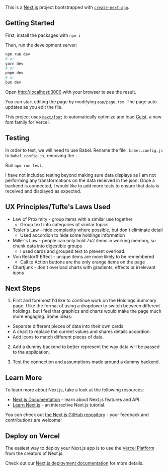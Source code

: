 This is a [Next.js](https://nextjs.org) project bootstrapped with [`create-next-app`](https://nextjs.org/docs/app/api-reference/cli/create-next-app).

## Getting Started

First, install the packages with `npm i`

Then, run the development server:

```bash
npm run dev
# or
yarn dev
# or
pnpm dev
# or
bun dev
```

Open [http://localhost:3000](http://localhost:3000) with your browser to see the result.

You can start editing the page by modifying `app/page.tsx`. The page auto-updates as you edit the file.

This project uses [`next/font`](https://nextjs.org/docs/app/building-your-application/optimizing/fonts) to automatically optimize and load [Geist](https://vercel.com/font), a new font family for Vercel.

## Testing

In order to test, we will need to use Babel. Rename the file `.babel.config.js` to `babel.config.js`, removing the `.`. 

Run `npm run test`.

I have not included testing beyond making sure data displays as I am not performing any transformations on the data received in the json. Once a backend is connected, I would like to add more tests to ensure that data is received and displayed as expected.

## UX Principles/Tufte's Laws Used

- Law of Proximity - group items with a similar use together
  - Group text into categories of similar topics
- Tesler's Law - hide complexity where possible, but don't eliminate detail
  - Used accordion to hide some holdings information
- Miller's Law - people can only hold 7±2 items in working memory, so chunk data into digestible groups
  - I used cards and grouped text to prevent overload.
- Von Restorff Effect - unique items are more likely to be remembered
  - Call to Action buttons are the only orange items on the page
- Chartjunk - don't overload charts with gradients, effects or irrelevant icons

## Next Steps

1. First and foremost I'd like to continue work on the Holdings Summary page. I like the format of using a dropdown to switch between different holdings, but I feel that graphics and charts would make the page much more engaging. Some ideas:

  - Separate different pieces of data into their own cards
  - A chart to replace the current values and shares details accordion.
  - Add icons to match different pieces of data.

2. Add a dummy backend to better represent the way data will be passed to the application.

3. Test the connection and assumptions made around a dummy backend.

## Learn More

To learn more about Next.js, take a look at the following resources:

- [Next.js Documentation](https://nextjs.org/docs) - learn about Next.js features and API.
- [Learn Next.js](https://nextjs.org/learn) - an interactive Next.js tutorial.

You can check out [the Next.js GitHub repository](https://github.com/vercel/next.js) - your feedback and contributions are welcome!

## Deploy on Vercel

The easiest way to deploy your Next.js app is to use the [Vercel Platform](https://vercel.com/new?utm_medium=default-template&filter=next.js&utm_source=create-next-app&utm_campaign=create-next-app-readme) from the creators of Next.js.

Check out our [Next.js deployment documentation](https://nextjs.org/docs/app/building-your-application/deploying) for more details.
